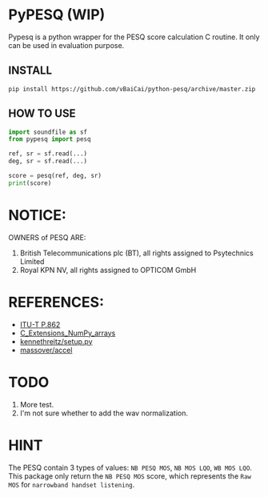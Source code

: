 # PyPESQ (WIP)
Pypesq is a python wrapper for the PESQ score calculation C routine. It only can be used in evaluation purpose.

## INSTALL
```
pip install https://github.com/vBaiCai/python-pesq/archive/master.zip
```

## HOW TO USE
```python
import soundfile as sf
from pypesq import pesq

ref, sr = sf.read(...)
deg, sr = sf.read(...)

score = pesq(ref, deg, sr)
print(score)
```

# NOTICE:
OWNERS of PESQ ARE:
1.	British Telecommunications plc (BT), all rights assigned to Psytechnics Limited
2.	Royal KPN NV, all rights assigned to OPTICOM GmbH

# REFERENCES:
* [ITU-T P.862](https://www.itu.int/rec/T-REC-P.862/en)
* [C_Extensions_NumPy_arrays](https://scipy-cookbook.readthedocs.io/items/C_Extensions_NumPy_arrays.html)
* [kennethreitz/setup.py](https://github.com/kennethreitz/setup.py)
* [massover/accel](https://github.com/massover/accel)

#  TODO
1. More test.
2. I'm not sure whether to add the wav normalization.

# HINT
The PESQ contain 3 types of values: `NB PESQ MOS`, `NB MOS LQO`, `WB MOS LQO`.
This package only return the `NB PESQ MOS` score, which represents the `Raw MOS` for `narrowband handset listening`.
